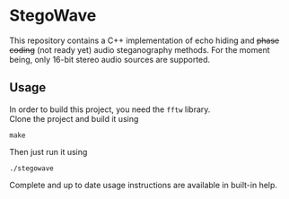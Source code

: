 # StegoWave
This repository contains a C++ implementation of echo hiding and <s>phase coding</s> (not ready yet) audio steganography methods. For the moment being, only 16-bit stereo audio sources are supported.

## Usage
In order to build this project, you need the ```fftw``` library.  
Clone the project and build it using
```
make
```
Then just run it using
```
./stegowave
```
Complete and up to date usage instructions are available in built-in help. 
